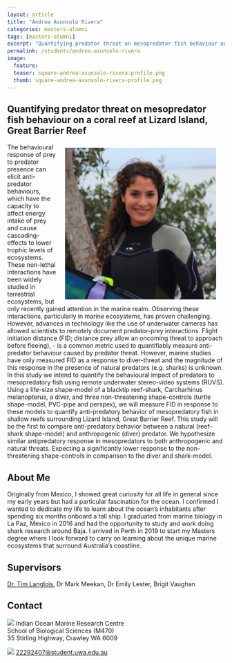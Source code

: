 ```yaml
---
layout: article
title: "Andrea Asunsolo Rivera"
categories: masters-alumni
tags: [masters-alumni]
excerpt: "Quantifying predator threat on mesopredator fish behaviour on a coral reef at Lizard Island, Great Barrier Reef"
permalink: /students/andrea-asunsolo-rivera
image:
  feature: 
  teaser: square-andrea-asunsolo-rivera-profile.png
  thumb: square-andrea-asunsolo-rivera-profile.png
---
```

## Quantifying predator threat on mesopredator fish behaviour on a coral reef at Lizard Island, Great Barrier Reef
<img src='/images/square-andrea-asunsolo-rivera-profile.png' align='right' width="350" hspace="20" vspace="10">

The behavioural response of prey to predator presence can elicit anti-predator behaviours, which have the capacity to affect energy intake of prey and cause cascading-effects to lower trophic levels of ecosystems. These non-lethal interactions have been widely studied in terrestrial ecosystems, but only recently gained attention in the marine realm. Observing these interactions, particularly in marine ecosystems, has proven challenging. However, advances in technology like the use of underwater cameras has allowed scientists to remotely document predator-prey interactions. Flight initiation distance (FID; distance prey allow an oncoming threat to approach before fleeing), - is a common metric used to quantifiably measure anti-predator behaviour caused by predator threat. However, marine studies have only measured FID as a response to diver-threat and the magnitude of this response in the presence of natural predators (e.g. sharks) is unknown. In this study we intend to quantify the behavioural impact of predators to mesopredatory fish using remote underwater stereo-video systems (RUVS). Using a life-size shape-model of a blacktip reef-shark, Carcharhinus melanopterus, a diver, and three non-threatening shape-controls (turtle shape-model, PVC-pipe and perspex), we will measure FID in response to these models to quantify anti-predatory behavior of mesopredatory fish in shallow reefs surrounding Lizard Island, Great Barrier Reef. This study will be the first to compare anti-predatory behavior between a natural (reef-shark shape-model) and anthropogenic (diver) predator. We hypothesize similar antipredatory response in mesopredators to both anthropogenic and natural threats. Expecting a significantly lower response to the non-threatening shape-controls in comparison to the diver and shark-model.

## About Me
Originally from Mexico, I showed great curiosity for all life in general since my early years but had a particular fascination for the ocean. I confirmed I wanted to dedicate my life to learn about the ocean’s inhabitants after spending six months onboard a tall ship. I graduated from marine biology in La Paz, Mexico in 2016 and had the opportunity to study and work doing shark research around Baja. I arrived in Perth in 2019 to start my Masters degree where I look forward to carry on learning about the unique marine ecosystems that surround Australia’s coastline.

## Supervisors
[Dr. Tim Langlois](https://uwamegfisheries.github.io/researchers/tim-langlois/ "Tim Langlois"), Dr Mark Meekan, Dr Emily Lester, Brigit Vaughan

## Contact
<img src='/images/icons/building-regular.svg' width="15px"> Indian Ocean Marine Research Centre <br>
School of Biological Sciences (M470)<br>
35 Stirling Highway, Crawley WA 6009</p>

<img src='/images/icons/envelope-regular.svg' width="15px"> <a href="mailto:22292407@student.uwa.edu.au"> 22292407@student.uwa.edu.au</a><br>

